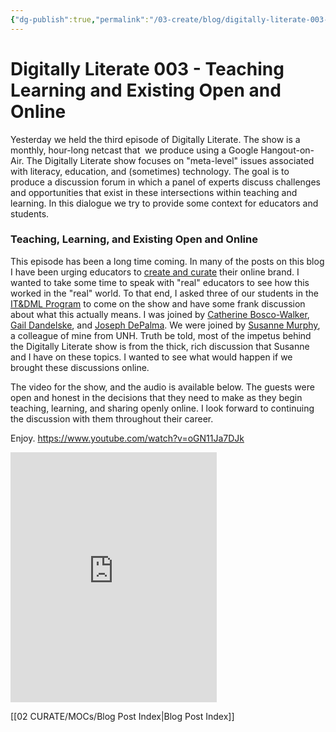```yaml
---
{"dg-publish":true,"permalink":"/03-create/blog/digitally-literate-003-teaching-learning-and-existing-open-and-online/","title":"Digitally Literate 003 - Teaching, Learning, and Existing Open and Online","tags":["digital-identity","digitally-literate","identity","itdml","open-source"]}
---
```


# Digitally Literate 003 - Teaching Learning and Existing Open and Online

Yesterday we held the third episode of Digitally Literate. The show is a monthly, hour-long netcast that  we produce using a Google Hangout-on-Air. The Digitally Literate show focuses on "meta-level" issues associated with literacy, education, and (sometimes) technology. The goal is to produce a discussion forum in which a panel of experts discuss challenges and opportunities that exist in these intersections within teaching and learning. In this dialogue we try to provide some context for educators and students.

### Teaching, Learning, and Existing Open and Online

This episode has been a long time coming. In many of the posts on this blog I have been urging educators to [create and curate](http://wiobyrne.com/creating-and-curating-your-online-brand/) their online brand. I wanted to take some time to speak with "real" educators to see how this worked in the "real" world. To that end, I asked three of our students in the [IT&DML Program](http://wiobyrne.com/the-instructional-technology-digital-media-literacy-itdml-program/) to come on the show and have some frank discussion about what this actually means. I was joined by [Catherine Bosco-Walker](https://plus.google.com/116405549068241152966/posts), [Gail Dandelske](https://plus.google.com/+GailDandelske/posts), and [Joseph DePalma](https://plus.google.com/106322316053260229333/posts). We were joined by [Susanne Murphy](https://plus.google.com/111306362221999681612/posts), a colleague of mine from UNH. Truth be told, most of the impetus behind the Digitally Literate show is from the thick, rich discussion that Susanne and I have on these topics. I wanted to see what would happen if we brought these discussions online.

The video for the show, and the audio is available below. The guests were open and honest in the decisions that they need to make as they begin teaching, learning, and sharing openly online. I look forward to continuing the discussion with them throughout their career.

Enjoy. https://www.youtube.com/watch?v=oGN11Ja7DJk

<iframe src="https://app.box.com/embed_widget/oqghd4mifyuu/s/ymn59n01l9v01ysc6xsg?view=list&amp;sort=name&amp;direction=ASC&amp;theme=gray" width="330" height="400" frameborder="0" allowfullscreen webkitallowfullscreen="" mozallowfullscreen="" oallowfullscreen="" msallowfullscreen=""></iframe>

[[02 CURATE/MOCs/Blog Post Index\|Blog Post Index]]